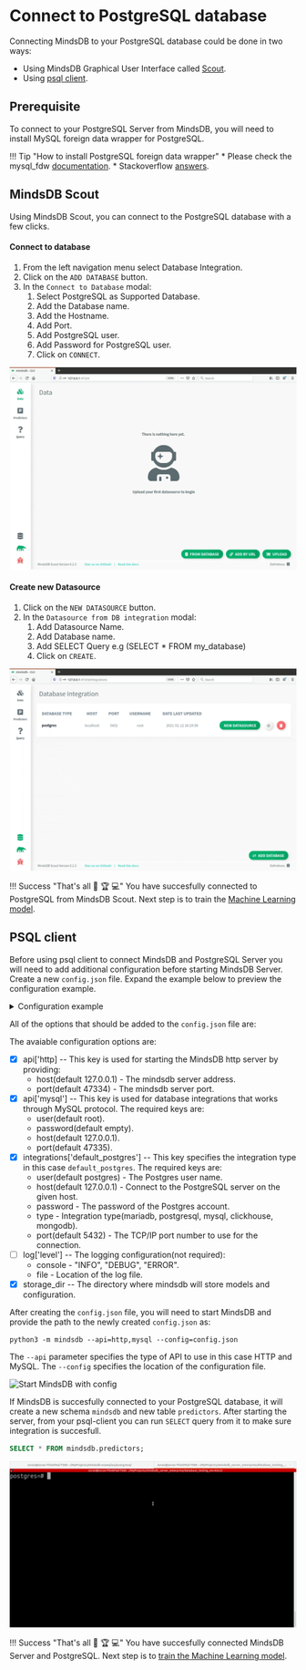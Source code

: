 # Connect to PostgreSQL database

Connecting MindsDB to your PostgreSQL database could be done in two ways:

* Using MindsDB Graphical User Interface called [Scout](#mindsdb-scout).
* Using [psql client](#psql-client).

## Prerequisite

To connect to your PostgreSQL Server from MindsDB, you will need to install MySQL foreign data wrapper for PostgreSQL.

!!! Tip "How to install PostgreSQL foreign data wrapper"
    * Please check the mysql_fdw [documentation](https://github.com/EnterpriseDB/mysql_fdw#installation).
    * Stackoverflow [answers](https://stackoverflow.com/questions/24683035/setup-mysql-foreign-data-wrapper-in-postgresql).

## MindsDB Scout

Using MindsDB Scout, you can connect to the PostgreSQL database with a few clicks.

#### Connect to database

1. From the left navigation menu select Database Integration.
2. Click on the `ADD DATABASE` button. 
3. In the `Connect to Database` modal:
    1. Select PostgreSQL as Supported Database.
    2. Add the Database name.
    3. Add the Hostname.
    4. Add Port.
    5. Add PostgreSQL user.
    6. Add Password for PostgreSQL user.
    7. Click on `CONNECT`.


![Connect to PostgreSQL](/assets/data/postgresql.gif)

#### Create new Datasource

1. Click on the `NEW DATASOURCE` button.
2. In the `Datasource from DB integration` modal:
    1. Add Datasource Name.
    2. Add Database name.
    3. Add SELECT Query e.g (SELECT * FROM my_database)
    4. Click on `CREATE`.

![Create PostgreSQL Datasource](/assets/data/postgresql-ds.gif)

!!! Success "That's all :tada: :trophy:  :computer:"
    You have succesfully connected to PostgreSQL from MindsDB Scout. Next step is to train the [Machine Learning model](/model/train).

## PSQL client

Before using psql client to connect MindsDB and PostgreSQL Server you will need to add additional configuration before starting MindsDB Server. Create a new `config.json` file. Expand the example below to preview the configuration example.

<details class="success">
    <summary> Configuration example</summary>  
```json
{
    "api": {
        "http": {
            "host": "127.0.0.1",
            "port": "47334"
        },
        "mysql": {
            "host": "127.0.0.1",
            "password": "",
            "port": "47335",
            "user": "root"
        }
    },
    "config_version": "1.4",
    "debug": true,
    "integrations": {
        "default_postgres": {
            "database": "postgres",
            "publish": true,
            "host": "localhost",
            "password": "postgres",
            "port": 5432,
            "type": "postgres",
            "user": "postgres"
        }
    },
    "log": {
        "level": {
            "console": "DEBUG",
            "file": "INFO"
        }
    },
    "storage_dir": "/storage"
}
```        
</details> 

All of the options that should be added to the `config.json` file are:

The avaiable configuration options are:

* [x] api['http] -- This key is used for starting the MindsDB http server by providing:
    * host(default 127.0.0.1) - The mindsdb server address.
    * port(default 47334) - The mindsdb server port.
* [x] api['mysql'] -- This key is used for database integrations that works through MySQL protocol. The required keys are:
    * user(default root).
    * password(default empty).
    * host(default 127.0.0.1).
    * port(default 47335).
* [x] integrations['default_postgres'] -- This key specifies the integration type in this case `default_postgres`. The required keys are:
    * user(default postgres) - The Postgres user name.
    * host(default 127.0.0.1) - Connect to the PostgreSQL server on the given host. 
    * password - The password of the Postgres account. 
    * type - Integration type(mariadb, postgresql, mysql, clickhouse, mongodb).
    * port(default 5432) - The TCP/IP port number to use for the connection. 
* [ ] log['level'] -- The logging configuration(not required):
    * console - "INFO", "DEBUG", "ERROR".
    * file - Location of the log file.
* [x] storage_dir -- The directory where mindsdb will store models and configuration.

After creating the `config.json` file, you will need to start MindsDB and provide the path to the newly created `config.json` as:

```
python3 -m mindsdb --api=http,mysql --config=config.json
```
The `--api` parameter specifies the type of API to use in this case HTTP and MySQL. The `--config` specifies the location of the configuration file.

![Start MindsDB with config](/assets/data/psql-client.gif)


If MindsDB is succesfully connected to your PostgreSQL database, it will create a new schema `mindsdb` and new table `predictors`.
After starting the server, from your psql-client you can run `SELECT` query from it to make sure integration is succesfull.

```sql
SELECT * FROM mindsdb.predictors;
```

![SELECT from MindsDB predictors table](/assets/data/psql-select.gif)

!!! Success "That's all :tada: :trophy:  :computer:"
    You have succesfully connected MindsDB Server and PostgreSQL. Next step is to [train the Machine Learning model](/model/postgresql).
